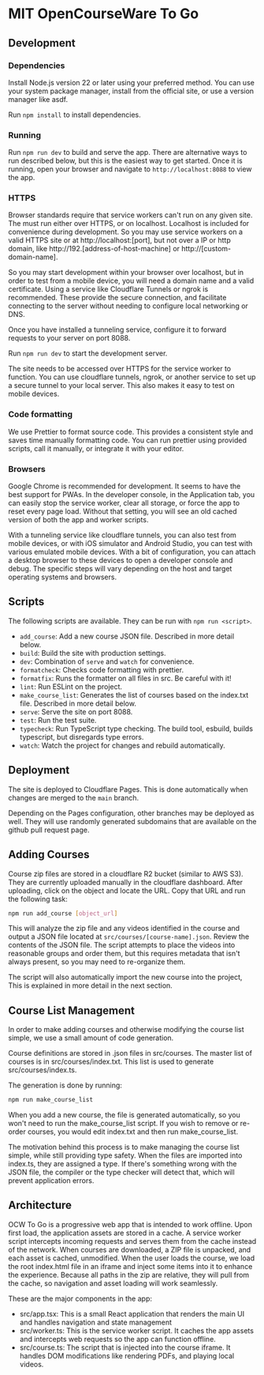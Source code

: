 # MIT OpenCourseWare To Go

## Development

### Dependencies
Install Node.js version 22 or later using your preferred method. You can use
your system package manager, install from the official site, or use a version
manager like asdf.

Run `npm install` to install dependencies.

### Running

Run `npm run dev` to build and serve the app. There are alternative ways
to run described below, but this is the easiest way to get started.
Once it is running, open your browser and navigate to `http://localhost:8088`
to view the app.

### HTTPS

Browser standards require that service workers can't run on any given site. The
must run either over HTTPS, or on localhost. Localhost is included for
convenience during development. So you may use service workers on a valid HTTPS
site or at http://localhost:[port], but not over a IP or http domain, like
http://192.[address-of-host-machine] or http://[custom-domain-name].

So you may start development within your browser over localhost, but in order
to test from a mobile device, you will need a domain name and a valid
certificate. Using a service like Cloudflare Tunnels or ngrok is recommended.
These provide the secure connection, and facilitate connecting to the server
without needing to configure local networking or DNS.

Once you have installed a tunneling service, configure it to forward requests
to your server on port 8088.

Run `npm run dev` to start the development server.

The site needs to be accessed over HTTPS for the service worker to function.
You can use cloudflare tunnels, ngrok, or another service to set up a secure
tunnel to your local server. This also makes it easy to test on mobile devices.

### Code formatting

We use Prettier to format source code. This provides a consistent style and
saves time manually formatting code. You can run prettier using provided
scripts, call it manually, or integrate it with your editor.

### Browsers

Google Chrome is recommended for development. It seems to have the best support
for PWAs. In the developer console, in the Application tab, you can easily stop
the service worker, clear all storage, or force the app to reset every page
load. Without that setting, you will see an old cached version of both the app
and worker scripts.

With a tunneling service like cloudflare tunnels, you can also test from mobile
devices, or with iOS simulator and Android Studio, you can test with various
emulated mobile devices. With a bit of configuration, you can attach a desktop
browser to these devices to open a developer console and debug. The specific
steps will vary depending on the host and target operating systems and browsers.

## Scripts

The following scripts are available. They can be run with `npm run <script>`.

- `add_course`: Add a new course JSON file. Described in more detail below.
- `build`: Build the site with production settings.
- `dev`: Combination of `serve` and `watch` for convenience.
- `formatcheck`: Checks code formatting with prettier.
- `formatfix`: Runs the formatter on all files in src. Be careful with it!
- `lint`: Run ESLint on the project.
- `make_course_list`: Generates the list of courses based on the index.txt file.
   Described in more detail below.
- `serve`: Serve the site on port 8088.
- `test`: Run the test suite.
- `typecheck`: Run TypeScript type checking. The build tool, esbuild, builds typescript,
    but disregards type errors.
- `watch`: Watch the project for changes and rebuild automatically.

## Deployment

The site is deployed to Cloudflare Pages. This is done automatically when
changes are merged to the `main` branch.

Depending on the Pages configuration, other branches may be deployed as well.
They will use randomly generated subdomains that are available on the github
pull request page.

## Adding Courses

Course zip files are stored in a cloudflare R2 bucket (similar to AWS S3).  They
are currently uploaded manually in the cloudflare dashboard. After uploading,
click on the object and locate the URL. Copy that URL and run the following
task:

```bash
npm run add_course [object_url]
```

This will analyze the zip file and any videos identified in the course and
output a JSON file located at `src/courses/[course-name].json`. Review the
contents of the JSON file. The script attempts to place the videos into
reasonable groups and order them, but this requires metadata that isn't always
present, so you may need to re-organize them.

The script will also automatically import the new course into the project,
This is explained in more detail in the next section.

## Course List Management

In order to make adding courses and otherwise modifying the course list simple,
we use a small amount of code generation.

Course definitions are stored in .json files in src/courses. The master list of
courses is in src/courses/index.txt. This list is used to generate src/courses/index.ts.

The generation is done by running:

```bash
npm run make_course_list
```

When you add a new course, the file is generated automatically, so you won't
need to run the make_course_list script.  If you wish to remove or re-order
courses, you would edit index.txt and then run make_course_list.

The motivation behind this process is to make managing the course list simple,
while still providing type safety. When the files are imported into index.ts,
they are assigned a type. If there's something wrong with the JSON file, the
compiler or the type checker will detect that, which will prevent application
errors.

## Architecture

OCW To Go is a progressive web app that is intended to work offline. Upon first
load, the application assets are stored in a cache. A service worker script
intercepts incoming requests and serves them from the cache instead of the
network. When courses are downloaded, a ZIP file is unpacked, and each asset
is cached, unmodified. When the user loads the course, we load the root
index.html file in an iframe and inject some items into it to enhance the
experience. Because all paths in the zip are relative, they will pull from the
cache, so navigation and asset loading will work seamlessly.

These are the major components in the app:

- src/app.tsx: This is a small React application that renders the main UI and
    handles navigation and state management
- src/worker.ts: This is the service worker script. It caches the app assets and
    intercepts web requests so the app can function offline.
- src/course.ts: The script that is injected into the course iframe. It handles
    DOM modifications like rendering PDFs, and playing local videos.
